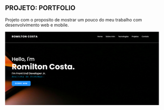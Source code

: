 ## PROJETO: PORTFOLIO

Projeto com o proposito de mostrar um pouco do meu trabalho com desenvolvimento web e mobile.


<img src="./image/portfolio.PNG">


